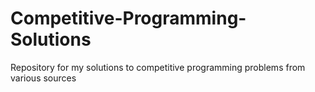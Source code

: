 # Competitive-Programming-Solutions
Repository for my solutions to competitive programming problems from various sources
